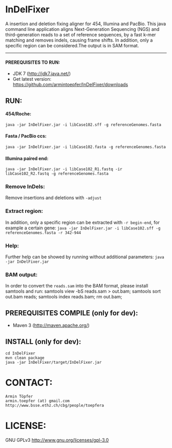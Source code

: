 # InDelFixer
A insertion and deletion fixing aligner for 454, Illumina and PacBio.
This java command line application aligns Next-Generation Sequencing (NGS) and third-generation reads
to a set of reference sequences, by a fast k-mer matching and removes indels, causing
frame shifts. In addition, only a specific region can be considered.The output is in SAM format.
- - -

#### PREREQUISITES TO RUN:
 - JDK 7 (http://jdk7.java.net/)
 - Get latest version: https://github.com/armintoepfer/InDelFixer/downloads

## RUN:
#### 454/Roche:
`java -jar InDelFixer.jar -i libCase102.sff -g referenceGenomes.fasta`
 
#### Fasta / PacBio ccs:
`java -jar InDelFixer.jar -i libCase102.fasta -g referenceGenomes.fasta`
 
#### Illumina paired end:
  `java -jar InDelFixer.jar -i libCase102_R1.fastq -ir libCase102_R2.fastq -g referenceGenomes.fasta`

### Remove InDels:
 Remove insertions and deletions with `-adjust`

### Extract region:
 In addition, only a specific region can be extracted with `-r begin-end`, for example a certain gene:
  `java -jar InDelFixer.jar -i libCase102.sff -g referenceGenomes.fasta -r 342-944`

### Help:
 Further help can be showed by running without additional parameters:
    `java -jar InDelFixer.jar`

### BAM output:
 In order to convert the `reads.sam` into the BAM format, please install samtools and run:
    samtools view -bS reads.sam > out.bam; 
    samtools sort out.bam reads; 
    samtools index reads.bam; 
    rm out.bam;

## PREREQUISITES COMPILE (only for dev):
 - Maven 3 (http://maven.apache.org/)

## INSTALL (only for dev):
    cd InDelFixer
    mvn clean package
    java -jar InDelFixer/target/InDelFixer.jar

# CONTACT:
    Armin Töpfer
    armin.toepfer (at) gmail.com
    http://www.bsse.ethz.ch/cbg/people/toepfera

# LICENSE:
 GNU GPLv3 http://www.gnu.org/licenses/gpl-3.0